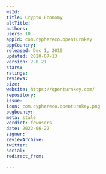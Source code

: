 ```yaml
---
wsId: 
title: Crypto Economy
altTitle: 
authors: 
users: 10
appId: com.cyphereco.openturnkey
appCountry: 
released: Dec 1, 2019
updated: 2020-07-13
version: 2.0.21
stars: 
ratings: 
reviews: 
size: 
website: https://openturnkey.com/
repository: 
issue: 
icon: com.cyphereco.openturnkey.png
bugbounty: 
meta: stale
verdict: fewusers
date: 2022-06-22
signer: 
reviewArchive: 
twitter: 
social: 
redirect_from: 

---
```


